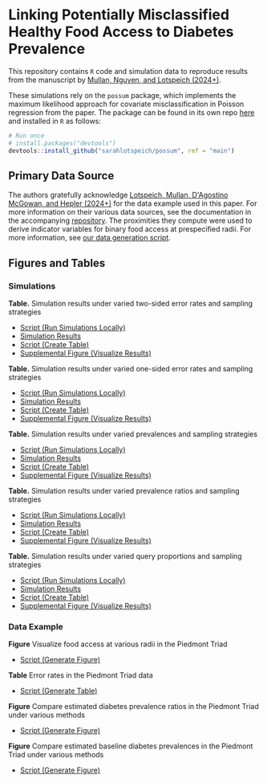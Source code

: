 # Linking Potentially Misclassified Healthy Food Access to Diabetes Prevalence
This repository contains `R` code and simulation data to reproduce results from the manuscript by [Mullan, Nguyen, and Lotspeich (2024+)](arxiv-link-will-go-here). 

These simulations rely on the `possum` package, which implements the maximum likelihood approach for covariate misclassification in Poisson regression from the paper. The package can be found in its own repo [here](https://github.com/sarahlotspeich/possum) and installed in `R` as follows:

``` r
# Run once
# install.packages("devtools")
devtools::install_github("sarahlotspeich/possum", ref = "main")
```

## Primary Data Source

The authors gratefully acknowledge [Lotspeich, Mullan, D'Agostino McGowan, and Hepler (2024+)](https://arxiv.org/abs/2405.16385) for the data example used in this paper. For more information on their various data sources, see the documentation in the accompanying [repository](https://github.com/sarahlotspeich/food_access_imputation/blob/main/README.md). The proximities they compute were used to derive indicator variables for binary food access at prespecified radii. For more information, see [our data generation script](https://github.com/ashleymullan/food_access_misclassification/blob/main/Analysis/piedmont_data.R).

## Figures and Tables

### Simulations
[comment]: <> (when I redo these sims, I'll do both sampling strategies, SRS and clever, in the same script)

**Table.** Simulation results under varied two-sided error rates and sampling strategies
- [Script (Run Simulations Locally)](script-location-here)
- [Simulation Results](results-file-location-here)
- [Script (Create Table)](script-location-here)
- [Supplemental Figure (Visualize Results)](script-location-here)

**Table.** Simulation results under varied one-sided error rates and sampling strategies
- [Script (Run Simulations Locally)](script-location-here)
- [Simulation Results](results-file-location-here)
- [Script (Create Table)](script-location-here)
- [Supplemental Figure (Visualize Results)](script-location-here)

**Table.** Simulation results under varied prevalences and sampling strategies
- [Script (Run Simulations Locally)](script-location-here)
- [Simulation Results](results-file-location-here)
- [Script (Create Table)](script-location-here)
- [Supplemental Figure (Visualize Results)](script-location-here)

**Table.** Simulation results under varied prevalence ratios and sampling strategies
- [Script (Run Simulations Locally)](script-location-here)
- [Simulation Results](results-file-location-here)
- [Script (Create Table)](script-location-here)
- [Supplemental Figure (Visualize Results)](script-location-here)

**Table.** Simulation results under varied query proportions and sampling strategies
- [Script (Run Simulations Locally)](script-location-here)
- [Simulation Results](results-file-location-here)
- [Script (Create Table)](script-location-here)
- [Supplemental Figure (Visualize Results)](script-location-here)

### Data Example
**Figure** Visualize food access at various radii in the Piedmont Triad
- [Script (Generate Figure)](script-location-here)

**Table** Error rates in the Piedmont Triad data
- [Script (Generate Table)](script-location-here)

**Figure** Compare estimated diabetes prevalence ratios in the Piedmont Triad under various methods
- [Script (Generate Figure)](script-location-here)

**Figure** Compare estimated baseline diabetes prevalences in the Piedmont Triad under various methods
- [Script (Generate Figure)](script-location-here)

